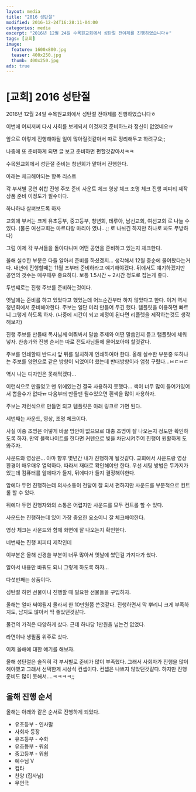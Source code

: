 ```yaml
---
layout: media
title: "2016 성탄절"
modified: 2016-12-24T16:28:11-04:00
categories: media
excerpt: "2016년 12월 24일 수목원교회에서 성탄절 전야제를 진행하였습니다ㅎ"
tags: [교회]
image:
  feature: 1600x800.jpg
  teaser: 400x250.jpg
  thumb: 400x250.jpg
ads: true  
---
```


# [교회] 2016 성탄절

2016년 12월 24일 수목원교회에서 성탄절 전야제를 진행하였습니다ㅎ

이번에 어찌저찌 다시 사회를 보게되서 이것저것 준비하느라 정신이 없었네요ㅠ

앞으로 이렇게 진행해야될 일이 많아질것같아서 따로 정리해두고 하려구요;;

나중에 또 준비하게 되면 글 보고 준비하면 편할것같아서ㅋㅋ

수목원교회에서 성탄절 준비는 청년회가 맡아서 진행한다.

아래는 체크해야되는 항목 리스트

각 부서별 공연 취합
진행 주보 준비
사운트 체크
영상 체크
조명 체크
진행 피피티 제작
상품 준비
이정도가 필수이다.



하나하나 살펴보도록 하자



교회에 부서는 크게 유초등부, 중고등부, 청년회, 테루아, 남선교회, 여선교회 로 나눌 수 있다. (물론 여선교회는 마르다랑 마리아 였나...;; 로 나뉘긴 하지만 하나로 봐도 무방하다)

그럼 이제 각 부서들을 돌아다니며 어떤 공연을 준비하고 있는지 체크한다. 

올해 실수한 부분은 다들 알아서 준비를 하셨겠지... 생각해서 12월 중순에 물어봤다는거다. 내년에 진행할때는 11월 초부터 준비하라고 얘기해야겠다. 뒤에서도 얘기하겠지만 공연의 갯수는 매우매우 중요하다. 보통 1.5시간 ~ 2시간 정도로 잡는게 좋다.



두번쨰로는 진행 주보를 준비하는것이다. 

옛날에는 준비를 하고 있었다고 했었는데 어느순간부터 하지 않았다고 한다. 이거 역시 청년회에서 준비해야한다. 주보는 일단 미리 만들어 두긴 했다. 템플릿을 이용하면 빠르니 그렇게 하도록 하자. (나중에 시간이 되고 제정이 된다면 리플렛을 제작하는것도 생각해보자)

진행 주보를 만들때 목사님께 여쭤봐서 말씀 주제와 어떤 말씀인지 듣고 탬플릿에 체워넣자. 찬송가와 진행 순서는 따로 전도사님들께 물어보아야 할것같다.

주보를 인쇄할때 반드시 앞 뒤를 일치하게 인쇄하여야 한다. 올해 실수한 부분중 또하나는 주보를 양면으로 같은 방향이 되었어야 했는데 반대방향이라 엄청 구렸다...ㅂㄷㅂㄷ



역시 나는 디자인은 못해먹겠다...

이런식으로 만들었고 맨 위에있는건 결국 사용하지 못했다... 색이 너무 많이 들어가있어서 뽑을수가 없다ㅠ 다음부터 만들땐 될수있으면 흰색을 많이 사용하자.

주보는 저런식으로 만들면 되고 템플릿은 아래 링크로 가면 된다.







세번째는 사운드, 영상, 조명 체크이다.

사실 이중 조명은 어떻게 바꿀 방안이 없으므로 대충 조명이 잘 나오는지 정도만 확인하도록 하자. 만약 블랙나이트를 한다면 커텐으로 빛을 차단시켜주어 진행이 원활하게 도와주자. 

사운드와 영상은... 아마 향후 몇년간 내가 진행하게 될것같다. 교회에서 사운드랑 영상 환경이 매우매우 열악하다. 따라서 재대로 확인해야만 한다. 우선 세팅 방법은 두가지가 있는데 컴퓨터를 앞에다가 둘지, 뒤에다가 둘지 결정해야한다.

앞에다 두면 진행하는데 의사소통이 전달이 잘 되서 편하지만 사운드를 부분적으로 컨트롤 할 수 있다.

뒤에다 두면 진행자와의 소통은 어렵지만 사운드를 모두 컨트롤 할 수 있다.

사운드는 진행하는데 있어 가장 중요한 요소이니 잘 체크해야한다.

영상 체크는 사운드와 함께 화면에 잘 나오는지 확인한다.



네번째는 진행 피피티 제작인데

이부분은 올해 신경쓸 부분이 너무 많아서 옛날에 썼던걸 가져다가 썼다.

알아서 내용만 바꿔도 되니 그렇게 하도록 하자...



다섯번째는 상품이다.

성탄절 하면 선물이니 진행할 때 필요한 선물들을 구입하자.

올해는 얼마 써야될지 몰라서 한 10만원쯤 쓴것같다. 진행하면서 막 뿌리니 크게 부족하지도, 남지도 않아서 딱 좋았던것같다.

물건의 가격은 다양하게 샀다. 근데 하나당 1만원을 넘는건 없었다.

라면이나 생필품 위주로 샀다.


이제 올해에 대한 얘기를 해보자.

올해 성탄절은 솔직히 각 부서별로 준비가 많이 부족했다. 그래서 사회자가 진행을 많이 해야했고 그래서 선택한게 시상식 컨셉이다. 컨셉은 나쁘지 않았던것같다.  하지만 진행 준비도 많이 못해서....ㅋㅋㅋㅋ;;

## 올해 진행 순서

올해는 아래와 같은 순서로 진행하게 되었다.

* 유초등부 - 인사말
* 사회자 등장
* 유초등부 - 수화
* 유초등부 - 워쉽
* 중고등부 - 워쉽
* 예수님 V
* 컵타
* 찬양 (집사님)
* 무언극
